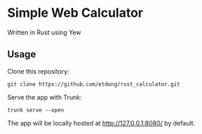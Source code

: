 # Simple Web Calculator 
Written in Rust using Yew

## Usage

Clone this repository:

```
git clone https://github.com/etdong/rust_calculator.git
```

Serve the app with Trunk:
```
trunk serve --open 
```

The app will be locally hosted at http://127.0.0.1:8080/ by default.
